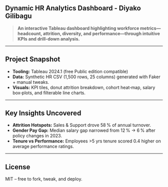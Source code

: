 ## Dynamic HR Analytics Dashboard - Diyako Gilibagu

> **An interactive Tableau dashboard highlighting workforce metrics—headcount, attrition, diversity, and performance—through intuitive KPIs and drill-down analysis.**

---

## Project Snapshot

* **Tooling:** Tableau 2024.1 (free Public edition compatible)
* **Data:** Synthetic HR CSV (1,500 rows, 25 columns) generated with Faker + manual tweaks.
* **Visuals:** KPI tiles, donut attrition breakdown, cohort heat‑map, salary box‑plots, and filterable line charts.

---

## Key Insights Uncovered

* **Attrition Hotspots:** Sales & Support drove 58 % of annual turnover.
* **Gender Pay Gap:** Median salary gap narrowed from 12 % → 6 % after policy changes in 2023.
* **Tenure vs Performance:** Employees >5 yrs tenure scored 0.4 higher on average performance ratings.

---

## License

MIT – free to fork, tweak, and deploy.
